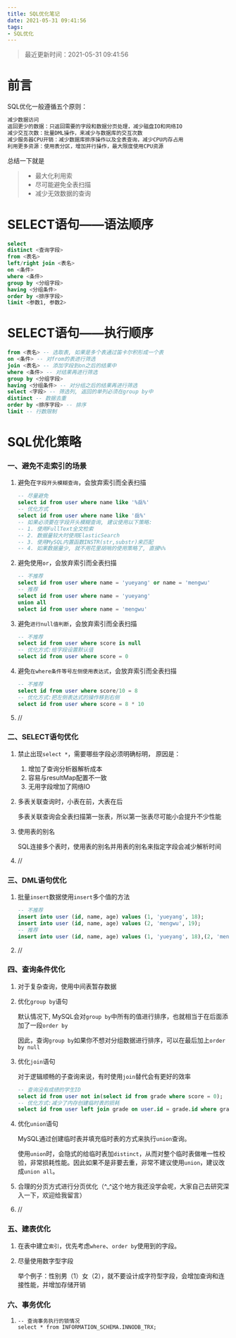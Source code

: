 ```yaml
---
title: SQL优化笔记
date: 2021-05-31 09:41:56
tags:
- SQL优化
---
```


> 最近更新时间：2021-05-31 09:41:56

<!--more-->

# 前言

SQL优化一般遵循五个原则：

```markdown
减少数据访问
返回更少的数据：只返回需要的字段和数据分页处理，减少磁盘IO和网络IO
减少交互次数：批量DML操作，来减少与数据库的交互次数
减少服务器CPU开销：减少数据库排序操作以及全表查询，减少CPU内存占用
利用更多资源：使用表分区，增加并行操作，最大限度使用CPU资源
```

总结一下就是

> - 最大化利用索
> - 尽可能避免全表扫描
> - 减少无效数据的查询

# SELECT语句——语法顺序

```sql
select
distinct <查询字段>
from <表名>
left/right join <表名>
on <条件>
where <条件>
group by <分组字段>
having <分组条件>
order by <排序字段>
limit <参数1, 参数2>
```

# SELECT语句——执行顺序

```sql
from <表名> -- 选取表, 如果是多个表通过笛卡尔积形成一个表
on <条件> -- 对from的表进行筛选
join <表名> -- 添加字段到on之后的结果中
where <条件> -- 对结果再进行筛选
group by <分组字段> 
having <分组条件> -- 对分组之后的结果再进行筛选
select <字段> -- 筛选列, 返回的单列必须在group by中
distinct -- 数据去重
order by <排序字段> -- 排序
limit -- 行数限制
```

# SQL优化策略

### 一、避免不走索引的场景

1. 避免在`字段开头模糊查询`，会放弃索引而全表扫描

   ```sql
   -- 尽量避免
   select id from user where name like '%岳%'
   -- 优化方式
   select id from user where name like '岳%'
   -- 如果必须要在字段开头模糊查询, 建议使用以下策略:
   -- 1. 使用FullText全文检索
   -- 2. 数据量较大时使用ElasticSearch
   -- 3. 使用MySQL内置函数INSTR(str,substr)来匹配
   -- 4. 如果数据量少, 就不用花里胡哨的使用策略了, 直接%%
   ```

   

2. 避免使用`or`，会放弃索引而全表扫描

   ```sql
   -- 不推荐
   select id from user where name = 'yueyang' or name = 'mengwu'
   -- 推荐
   select id from user where name = 'yueyang'
   union all
   select id from user where name = 'mengwu'
   ```

3. 避免`进行null值判断`，会放弃索引而全表扫描

   ```sql
   -- 不推荐
   select id from user where score is null
   -- 优化方式:给字段设置默认值
   select id from user where score = 0
   ```

4. 避免`在where条件等号左侧使用表达式`，会放弃索引而全表扫描

   ```sql
   -- 不推荐
   select id from user where score/10 = 8
   -- 优化方式:把左侧表达式的操作移到右侧
   select id from user where score = 8 * 10
   ```

5. // 



### 二、SELECT语句优化

1. 禁止出现`select *`，需要哪些字段必须明确标明， 原因是：

   1. 增加了查询分析器解析成本
   2. 容易与resultMap配置不一致
   3. 无用字段增加了网络IO

2. 多表关联查询时，小表在前，大表在后

   多表关联查询会全表扫描第一张表，所以第一张表尽可能小会提升不少性能

3. 使用表的别名

   SQL连接多个表时，使用表的别名并用表的别名来指定字段会减少解析时间

4. //

   

### 三、DML语句优化

1. 批量`insert`数据使用`insert`多个值的方法

   ```sql
   -- 不推荐
   insert into user (id, name, age) values (1, 'yueyang', 18);
   insert into user (id, name, age) values (2, 'mengwu', 19);
   -- 推荐
   insert into user (id, name, age) values (1, 'yueyang', 18),(2, 'mengwu', 19);
   ```

2. //

### 四、查询条件优化

1. 对于复杂查询，使用中间表暂存数据

2. 优化`group by`语句

   默认情况下, MySQL会对`group by`中所有的值进行排序，也就相当于在后面添加了一段`order by`

   因此，查询`group by`如果你不想对分组数据进行排序，可以在最后加上`order by null`

3. 优化`join`语句

   对于逻辑顺畅的子查询来说，有时使用`join`替代会有更好的效率

   ```sql
   -- 查询没有成绩的学生ID
   select id from user not in(select id from grade where score = 0);
   -- 优化方式:减少了内存创建临时表的损耗 
   select id from user left join grade on user.id = grade.id where grade.socre = 0;
   ```

4. 优化`union`语句

   MySQL通过创建临时表并填充临时表的方式来执行`union`查询。

   使用`union`时，会隐式的给临时表加`distinct`，从而对整个临时表做唯一性校验，非常损耗性能。因此如果不是非要去重，非常不建议使用`union`，建议改成`union all`。

5. 合理的分页方式进行分页优化（^_^这个地方我还没学会呢，大家自己去研究深入一下，欢迎给我留言）

6. //

### 五、建表优化

1. 在表中建立`索引`，优先考虑`where`、`order by`使用到的字段。

2. 尽量使用数字型字段

   举个例子：性别男（1）女（2），就不要设计成字符型字段，会增加查询和连接性能，并增加存储开销




### 六、事务优化

1.  ```mysql
    -- 查询事务执行的锁情况
    select * from INFORMATION_SCHEMA.INNODB_TRX;
    ```

    